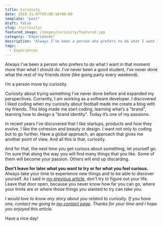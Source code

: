 ```yaml
---
title: Curiosity
date: 2018-11-07T09:00:10+00:00
template: "post"
draft: false
slug: /curiosity/
featured_image: /images/curiosity/featured.jpg
category: "Experiences"
description: "Always I’ve been a person who prefers to do what I want in that moment more than what I should do. I’ve never been a good student, I’ve never done what the rest of my friends done (like going party every weekend)."
tags:
  - Experiences
---
```


Always I’ve been a person who prefers to do what I want in that moment more than what I should do. I’ve never been a good student, I’ve never done what the rest of my friends done (like going party every weekend).

I’m a person move by curiosity.

Curiosity about trying something I’ve never done before and expanded my perspectives. Currently, I am working as a software developer. I discovered I liked coding when my curiosity about football made me create a blog with my friends. This blog made me start coding, learning what’s a "brand", learning how to design a "brand identity". Today it’s one of my passions.

In recent years I’ve discovered that I like startups, products and how they evolve. I like the cohesion and beauty in design. I want not only to coding but to go further. Have a global approach, an approach that gives me another point of view. And all this is that, curiosity.

And for that, the next time you get curious about something, let yourself go. I’m sure that along the way you will find many things that you like. Some of them will become your passion. Others will end up discarding.

**Don't leave for later what you want to try or for what you feel curious.** Always take your time to experience new things and to be able to discover yourself. As I said in [my previous article](/dont-try-to-figure-it-out-your-life/), don't try to figure out your life. Leave that door open, because you never know how far you can go, where your limits are or where those things you wanted to try can take you.

_I would love to know any story about you related to curiosity. If you have one, contact me going to_ [_my contact page_](/contact/)_. Thanks for your time and I hope you enjoyed this article._

Have a nice day!
